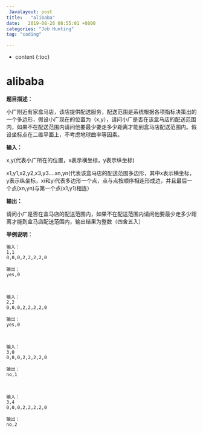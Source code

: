 ```yaml
---
 Javalayout: post
title:   "alibaba"
date:   2019-08-26 08:55:01 +0800
categories: "Job Hunting"
tag: "coding"

---
```


* content
{:toc}




# alibaba

**题目描述：**

小广附近有家盒马店，该店提供配送服务，配送范围是系统根据各项指标决策出的一个多边形，假设小广现在的位置为（x,y），请问小广是否在该盒马店的配送范围内，如果不在配送范围内请问他要最少要走多少距离才能到盒马店配送范围内。假设坐标点在二维平面上，不考虑地球曲率等因素。

**输入：**

x,y(代表小广所在的位置，x表示横坐标，y表示纵坐标)

x1,y1,x2,y2,x3,y3....xn,yn(代表该盒马店的配送范围多边形，其中x表示横坐标，y表示纵坐标，xi和yi代表多边形一个点，点与点按顺序相连形成边，并且最后一个点(xn,yn)与第一个点(x1,y1)相连）

**输出：**

请问小广是否在盒马店的配送范围内，如果不在配送范围内请问他要最少走多少距离才能到盒马店配送范围内，输出结果为整数（四舍五入）

**举例说明：**

```plain
输入：
1,1
0,0,0,2,2,2,2,0

输出：
yes,0

 

输入：
2,2
0,0,0,2,2,2,2,0

输出：
yes,0

 

输入：
3,0
0,0,0,2,2,2,2,0

输出：
no,1

 

输入：
3,4
0,0,0,2,2,2,2,0

输出：
no,2
```

